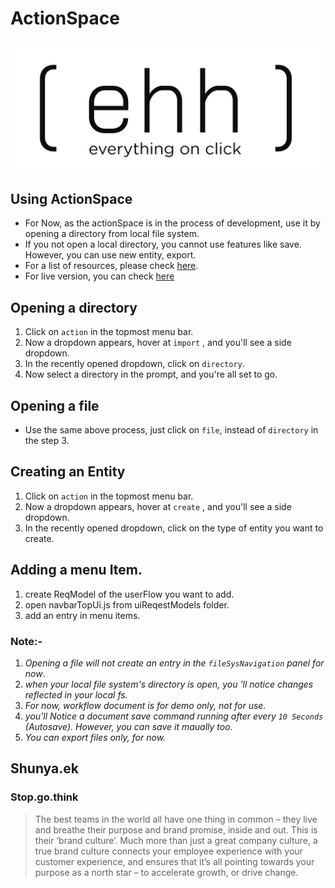 # ActionSpace

![EHH (Everything Happens Here)](./assets/ehh_logo_live.jpg)

## Using ActionSpace

* For Now, as the actionSpace is in the process of development, use it by opening a directory from local file system.
* If you not open a local directory, you cannot use features like save. However, you can use new entity, export.
* For a list of resources, please check [here](./resourceGuide.md).
* For live version, you can check [here](https://bronzwikgk.github.io/actionSpace/index.html)

## Opening a directory

1. Click on `action` in the topmost menu bar.
2. Now a dropdown appears, hover at `import` , and you'll see a side dropdown.
3. In the recently opened dropdown, click on `directory`.
4. Now select a directory in the prompt, and you're all set to go.
  
## Opening a file

* Use the same above process, just click on `file`, instead of `directory` in the step 3.

## Creating an Entity

1. Click on `action` in the topmost menu bar.
2. Now a dropdown appears, hover at `create` , and you'll see a side dropdown.
3. In the recently opened dropdown, click on the type of entity you want to create.
 
## Adding a menu Item.

1. create ReqModel of the userFlow you want to add.
2. open  navbarTopUi.js from uiReqestModels folder.
3. add an entry in menu items.

### **Note:-**

1. _Opening a file will not create an entry in the `fileSysNavigation` panel for now_.
2. _when your local file system's directory is open, you 'll notice changes reflected in your local fs._
3. _For now, workflow document is for demo only, not for use._
4. _you'll Notice a document save command running after every `10 Seconds` (Autosave). However, you can save it maually too._
5. _You can export files only, for now._

## Shunya.ek

### Stop.go.think

> The best teams in the world all have one thing in common – they live and breathe their purpose and brand promise, inside and out.
> This is their ‘brand culture’. Much more than just a great company culture, a true brand culture connects your employee experience
> with your customer experience, and ensures that it’s all pointing towards your purpose as a north star – to accelerate growth, or drive change.
